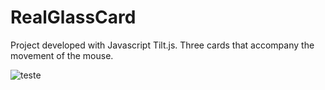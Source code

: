 # RealGlassCard
 Project developed with Javascript Tilt.js. Three cards that accompany the movement of the mouse.

![teste](assets/captured.gif)


